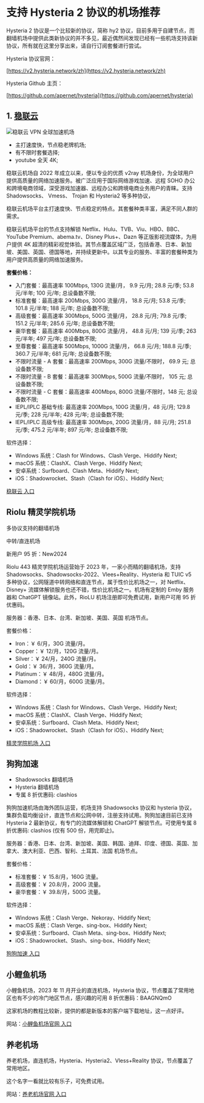 # 支持 Hysteria 2 协议的机场推荐

Hysteria 2 协议是一个比较新的协议，简称 hy2 协议，目前多用于自建节点，而翻墙机场中提供此类新协议的并不多见，最近偶然间发现已经有一些机场支持该新协议，所有就在这里分享出来，请自行订阅套餐进行尝试。

Hysteria 协议官网：

[https://v2.hysteria.network/zh](https://v2.hysteria.network/zh)

Hysteria Github 主页：

[https://github.com/apernet/hysteria](https://github.com/apernet/hysteria)

## **1\.** [**稳联云**](https://def.20251020a.top/2)

![稳联云 VPN 全球加速机场](https://v2raya.net/images/stablenet/logo.png "稳联云 VPN 全球加速机场")

*   主打速度快，节点稳老牌机场;
*   有不限时套餐选择;
*   youtube 全天 4K;

稳联云机场自 2022 年成立以来，便以专业的优质 v2ray 机场身份，为全球用户提供高质量的网络加速服务。被广泛应用于国际网络游戏加速、远程 SOHO 办公和跨境电商领域，深受游戏加速器、远程办公和跨境电商业务用户的青睐。支持 Shadowsocks、 Vmess、 Trojan 和 Hysteria2 等多种协议，

稳联云机场平台主打速度快、节点稳定的特点。其套餐种类丰富，满足不同人群的需求。

稳联云机场平台的节点支持解锁 Netflix、Hulu、TVB、Viu、HBO、BBC、YouTube Premium、abema.tv、Disney Plus+、Dazn 等正版影视流媒体，为用户提供 4K 超清的精彩视觉体验。其节点覆盖区域广泛，包括香港、日本、新加坡、美国、英国、德国等地，并持续更新中。以其专业的服务、丰富的套餐种类为用户提供高质量的网络加速服务。

**套餐价格：**

-   入门套餐：最高速率 100Mbps, 130G 流量/月， 9.9 元/月; 28.8 元/季; 53.8 元/半年; 100 元/年; 总设备数不限;
-   标准套餐：最高速率 200Mbps, 300G 流量/月， 18.8 元/月; 53.8 元/季; 101.8 元/半年; 188 元/年; 总设备数不限;
-   高级套餐：最高速率 300Mbps, 500G 流量/月， 28.8 元/月; 79.8 元/季; 151.2 元/半年; 285.6 元/年; 总设备数不限;
-   豪华套餐：最高速率 400Mbps, 800G 流量/月， 48.8 元/月; 139 元/季; 263 元/半年; 497 元/年; 总设备数不限;
-   至尊套餐：最高速率 500Mbps, 1000G 流量/月， 66.8 元/月; 188.8 元/季; 360.7 元/半年; 681 元/年; 总设备数不限;
-   不限时流量 - A 套餐：最高速率 200Mbps, 300G 流量/不限时， 69.9 元; 总设备数不限;
-   不限时流量 - B 套餐：最高速率 300Mbps, 500G 流量/不限时， 105 元; 总设备数不限;
-   不限时流量 - C 套餐：最高速率 400Mbps, 800G 流量/不限时，148 元; 总设备数不限;
-   IEPL/IPLC 基础专线: 最高速率 200Mbps, 100G 流量/月，48 元/月; 129.8 元/季; 228 元/半年; 428 元/年; 总设备数不限;
-   IEPL/IPLC 高级专线: 最高速率 300Mbps, 200G 流量/月，88 元/月; 251.8 元/季; 475.2 元/半年; 897 元/年; 总设备数不限;

软件选择：

*   Windows 系统：Clash for Windows、Clash Verge、Hiddify Next;
*   macOS 系统：ClashX、Clash Verge、Hiddify Next;
*   安卓系统：Surfboard、Clash Meta、Hiddify Next;
*   iOS：Shadowrocket、Stash（Clash for iOS）、Hiddify Next;

[稳联云 入口](https://def.20251020a.top/2)

## **Riolu 精灵学院机场**

多协议支持的翻墙机场

中转/直连机场

新用户 95 折：New2024

Riolu 443 精灵学院机场运营始于 2023 年，一家小而精的翻墙机场，支持 Shadowsocks、Shadowsocks-2022、Vlees+Reality、Hysteria 和 TUIC v5 多种协议，公网隧道中转网络和直连节点，属于性价比机场之一，对 Netflix、Disney+ 流媒体解锁服务也还不错，性价比机场之一。机场有定制的 Emby 服务器和 ChatGPT 镜像站。此外，RioLU 机场注册即可免费试用，新用户可用 95 折优惠码。

服务器：香港、日本、台湾、新加坡、美国、英国 机场节点。

套餐价格：

*   Iron：￥ 6/月，30G 流量/月。
*   Copper：￥ 12/月，120G 流量/月。
*   Silver：￥ 24/月，240G 流量/月。
*   Gold：￥ 36/月，360G 流量/月。
*   Platinum：￥ 48/月，480G 流量/月。
*   Diamond：￥ 60/月，600G 流量/月。

软件选择：

*   Windows 系统：Clash for Windows、Clash Verge、Hiddify Next;
*   macOS 系统：ClashX、Clash Verge、Hiddify Next;
*   安卓系统：Surfboard、Clash Meta、Hiddify Next;
*   iOS：Shadowrocket、Stash（Clash for iOS）、Hiddify Next;

[精灵学院机场 入口](https://final.riolu.icu/)

## **狗狗加速**

*   Shadowsocks 翻墙机场
*   Hysteria 翻墙机场
*   专属 8 折优惠码: clashios

狗狗加速机场由海外团队运营，机场支持 Shadowsocks 协议和 hysteria 协议，集群负载均衡设计，直连节点和公网中转，注册支持试用。狗狗加速目前已支持 Hysteria 2 最新协议，有专门的流媒体解锁和 ChatGPT 解锁节点。可使用专属 8 折优惠码: clashios (仅有 500 份，用完即止)。

服务器：香港、日本、台湾、新加坡、美国、韩国、迪拜、印度、德国、英国、加拿大、澳大利亚、巴西、智利、土耳其、法国 机场节点。

套餐价格：

*   标准套餐：￥ 15.8/月，160G 流量。
*   高级套餐：￥ 20.8/月，200G 流量。
*   豪华套餐：￥ 39.8/月，500G 流量。

软件选择：

*   Windows 系统：Clash Verge、Nekoray、Hiddify Next;
*   macOS 系统：Clash Verge、sing-box、Hiddify Next;
*   安卓系统：Surfboard、Clash Meta、sing-box、Hiddify Next;
*   iOS：Shadowrocket、Stash、sing-box、Hiddify Next;

[狗狗加速 入口](https://paoluz.link/)

## **小鲤鱼机场**

小鲤鱼机场，2023 年 11 月开业的直连机场，Hysteria 协议，节点覆盖了常用地区也有不少的冷门地区节点，感兴趣的可用 8 折优惠码：BAAGNQmO

这家机场的教程比较新，提供的都是新版本的客户端下载地址，这一点好评。

网站：[小鲤鱼机场官网 入口](https://www.xiaoliyu.me/)

## **养老机场**

养老机场，直连机场，Hysteria、Hysteria2、Vless+Reality 协议，节点覆盖了常用地区。

这个名字一看就比较有乐子，可免费试用。

网站：[养老机场官网 入口](https://xn--l6qx3lcvp58x.com/)
